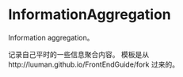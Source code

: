 # InformationAggregation
Information aggregation。

记录自己平时的一些信息聚合内容。
模板是从http://luuman.github.io/FrontEndGuide/fork 过来的。
